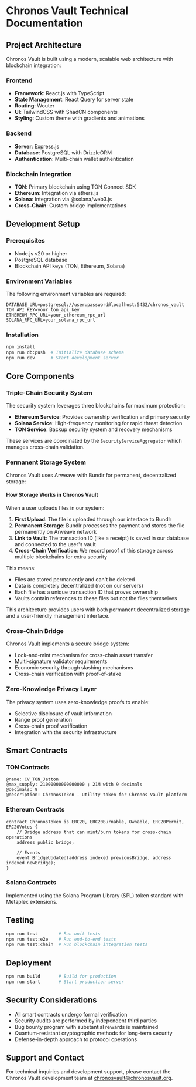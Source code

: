 # Chronos Vault Technical Documentation

## Project Architecture

Chronos Vault is built using a modern, scalable web architecture with blockchain integration:

### Frontend

- **Framework**: React.js with TypeScript
- **State Management**: React Query for server state
- **Routing**: Wouter
- **UI**: TailwindCSS with ShadCN components
- **Styling**: Custom theme with gradients and animations

### Backend

- **Server**: Express.js
- **Database**: PostgreSQL with DrizzleORM
- **Authentication**: Multi-chain wallet authentication

### Blockchain Integration

- **TON**: Primary blockchain using TON Connect SDK
- **Ethereum**: Integration via ethers.js
- **Solana**: Integration via @solana/web3.js
- **Cross-Chain**: Custom bridge implementations

## Development Setup

### Prerequisites

- Node.js v20 or higher
- PostgreSQL database
- Blockchain API keys (TON, Ethereum, Solana)

### Environment Variables

The following environment variables are required:

```
DATABASE_URL=postgresql://user:password@localhost:5432/chronos_vault
TON_API_KEY=your_ton_api_key
ETHEREUM_RPC_URL=your_ethereum_rpc_url
SOLANA_RPC_URL=your_solana_rpc_url
```

### Installation

```bash
npm install
npm run db:push  # Initialize database schema
npm run dev      # Start development server
```

## Core Components

### Triple-Chain Security System

The security system leverages three blockchains for maximum protection:

- **Ethereum Service**: Provides ownership verification and primary security
- **Solana Service**: High-frequency monitoring for rapid threat detection
- **TON Service**: Backup security system and recovery mechanisms

These services are coordinated by the `SecurityServiceAggregator` which manages cross-chain validation.

### Permanent Storage System

Chronos Vault uses Arweave with Bundlr for permanent, decentralized storage:

#### How Storage Works in Chronos Vault

When a user uploads files in our system:

1. **First Upload**: The file is uploaded through our interface to Bundlr
2. **Permanent Storage**: Bundlr processes the payment and stores the file permanently on Arweave network
3. **Link to Vault**: The transaction ID (like a receipt) is saved in our database and connected to the user's vault
4. **Cross-Chain Verification**: We record proof of this storage across multiple blockchains for extra security

This means:
- Files are stored permanently and can't be deleted
- Data is completely decentralized (not on our servers)
- Each file has a unique transaction ID that proves ownership
- Vaults contain references to these files but not the files themselves

This architecture provides users with both permanent decentralized storage and a user-friendly management interface.

### Cross-Chain Bridge

Chronos Vault implements a secure bridge system:

- Lock-and-mint mechanism for cross-chain asset transfer
- Multi-signature validator requirements
- Economic security through slashing mechanisms
- Cross-chain verification with proof-of-stake

### Zero-Knowledge Privacy Layer

The privacy system uses zero-knowledge proofs to enable:

- Selective disclosure of vault information
- Range proof generation
- Cross-chain proof verification
- Integration with the security infrastructure

## Smart Contracts

### TON Contracts

```
@name: CV_TON_Jetton
@max_supply: 21000000000000000 ; 21M with 9 decimals
@decimals: 9
@description: ChronosToken - Utility token for Chronos Vault platform
```

### Ethereum Contracts

```solidity
contract ChronosToken is ERC20, ERC20Burnable, Ownable, ERC20Permit, ERC20Votes {
    // Bridge address that can mint/burn tokens for cross-chain operations
    address public bridge;
    
    // Events
    event BridgeUpdated(address indexed previousBridge, address indexed newBridge);
}
```

### Solana Contracts

Implemented using the Solana Program Library (SPL) token standard with Metaplex extensions.

## Testing

```bash
npm run test        # Run unit tests
npm run test:e2e    # Run end-to-end tests
npm run test:chain  # Run blockchain integration tests
```

## Deployment

```bash
npm run build       # Build for production
npm run start       # Start production server
```

## Security Considerations

- All smart contracts undergo formal verification
- Security audits are performed by independent third parties
- Bug bounty program with substantial rewards is maintained
- Quantum-resistant cryptographic methods for long-term security
- Defense-in-depth approach to protocol operations

## Support and Contact

For technical inquiries and development support, please contact the Chronos Vault development team at chronosvault@chronosvault.org.
